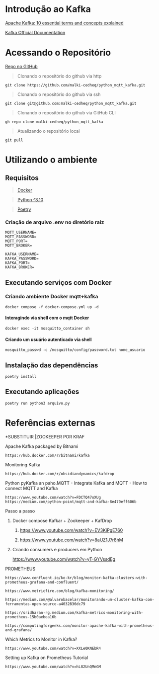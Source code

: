 # Introdução ao Kafka

[Apache Kafka: 10 essential terms and concepts explained](https://www.redhat.com/en/blog/apache-kafka-10-essential-terms-and-concepts-explained)

[Kafka Official Documentation](https://kafka.apache.org/documentation/)

# Acessando o Repositório

[Repo no GitHub](https://github.com/malki-cedheq/python_mqtt_kafka)

> Clonando o repositório do github via http

`git clone https://github.com/malki-cedheq/python_mqtt_kafka.git`

> Clonando o repositório do github via ssh

`git clone git@github.com:malki-cedheq/python_mqtt_kafka.git`

> Clonando o repositório do github via GitHub CLI

`gh repo clone malki-cedheq/python_mqtt_kafka`

> Atualizando o repositório local

`git pull`

# Utilizando o ambiente

## Requisitos

> [Docker](https://www.docker.com/)

> [Python ^3.10](https://www.python.org/)

> [Poetry](https://python-poetry.org/)

### Criação de arquivo .env no diretório raiz

```
MQTT_USERNAME=
MQTT_PASSWORD=
MQTT_PORT=
MQTT_BROKER=

KAFKA_USERNAME=
KAFKA_PASSWORD=
KAFKA_PORT=
KAFKA_BROKER=
```

## Executando serviços com Docker

### Criando ambiente Docker mqtt+kafka

`docker compose -f docker-compose.yml up -d`

#### Interagindo via shell com o mqtt Docker

`docker exec -it mosquitto_container sh`

#### Criando um usuário autenticado via shell

`mosquitto_passwd -c /mosquitto/config/password.txt nome_usuario`

## Instalação das dependências

`poetry install`

## Executando aplicações

`poetry run python3 arquivo.py`

# Referências externas

\*SUBSTITUIR |ZOOKEEPER POR KRAF

Apache Kafka packaged by Bitnami

    https://hub.docker.com/r/bitnami/kafka

Monitoring Kafka

    https://hub.docker.com/r/obsidiandynamics/kafdrop

Python pyKafka an paho.MQTT - Integrate Kafka and MQTT - How to connect MQTT and Kafka

    https://www.youtube.com/watch?v=FDCTQ47oXUg
    https://medium.com/python-point/mqtt-and-kafka-8e470eff606b

Passo a passo

1. Docker compose Kafkar + Zookeeper + KafDrop

   1. https://www.youtube.com/watch?v=EV3KiPgE760

   2. https://www.youtube.com/watch?v=8aUZ1J7r8hM

2. Criando consumers e producers em Python

   https://www.youtube.com/watch?v=yT-GYVssdEg

PROMETHEUS

    https://www.confluent.io/ko-kr/blog/monitor-kafka-clusters-with-prometheus-grafana-and-confluent/

    https://www.metricfire.com/blog/kafka-monitoring/

    https://medium.com/@alvarobacelar/monitorando-um-cluster-kafka-com-ferramentas-open-source-a4032836dc79

    https://sridharan-rg.medium.com/kafka-metrics-monitoring-with-prometheus-15b0aebea16b

    https://computingforgeeks.com/monitor-apache-kafka-with-prometheus-and-grafana/

Which Metrics to Monitor in Kafka?

    https://www.youtube.com/watch?v=XXLe0KNEbR4

Setting up Kafka on Prometheus Tutorial

    https://www.youtube.com/watch?v=hL82UnQMnGM
